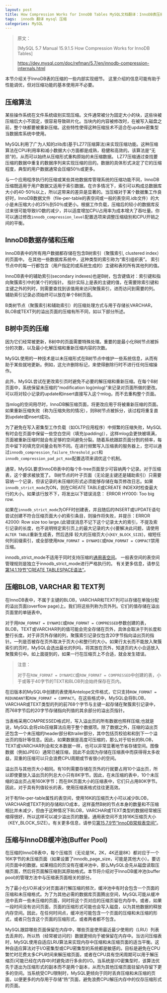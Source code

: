 ```yaml
---
layout: post
title: How Compression Works for InnoDB Tables MySQL文档翻译：InnoDB表压缩工作原理
tags:  innodb 翻译 mysql 压缩
categories: MySQL
---
```


> 原文：
> 
> [MySQL 5.7 Manual 15.9.1.5 How Compression Works for InnoDB Tables]
> 
> https://dev.mysql.com/doc/refman/5.7/en/innodb-compression-internals.html

本节介绍关于InnoDB表的压缩的一些内部实现细节。 这里介绍的信息可能有助于性能调优，但对压缩功能的基本使用并不必要。


## 压缩算法

某些操作系统在文件系统级别实现压缩。文件通常被分为固定大小的块，这些块被压缩后大小不固定，很容易导致碎片化。当块内的内容被修改时，在被写入磁盘之前，整个块都要被重新压缩。这些特性使得这种压缩技术不适合在update密集型当数据库系统中使用。

MySQL利用了广为人知的zlib库(基于LZ77压缩算法)来实现压缩功能。这种压缩算法在CPU利用率和减小数据大小方面都是成熟，稳健和高效的。该算法是“无损”的，从而可以始终从压缩形式重构原始的未压缩数据。 LZ77压缩通过查找要压缩的数据中重复的数据序列来实现压缩的目的。数据的具体形式决定了它的压缩程度，典型的用户数据通常会压缩50％或更多。

与一个应用程序执行的压缩或某些其他数据库管理系统的压缩功能不同，InnoDB压缩既适用于用户数据又适用于索引数据。在许多情况下，索引可以构成总数据库大小的40-50％以上，所以这带来的差异是显著的。当压缩对于某个数据集工作良好时，InnoDB数据文件（file-per-table的表空间或一般的表空间.idb文件）的大小是未压缩大小的25％到50％或更小。根据工作负载，压缩后的较小的数据库反过来很可能导致I/O数的减少，并以适度增加CPU占用率为成本增大了吞吐量。你可以通过修改`innodb_compression_level`配置选项来调整压缩级别和CPU开销之间的平衡。

## InnoDB数据存储和压缩

InnoDB表中的所有用户数据都存储在包含B树索引（聚簇索引, clustered index）的页面中。 在其他一些数据库系统中，这种类型的索引称为“索引组织表”。 索引节点中的每一行都包含（用户指定的或系统生成的）主键和表的所有其他列的值。

InnoDB表中的辅助索引(secondary indexes)也是B树，包含键值对：索引键和指向聚簇索引中的某个行的指针。 指针实际上是表的主键的值，在需要除索引键和主键之外的列时，则需要查找到该值用来访问聚簇索引，进而访问到需要的列。 辅助索引记录必须始终可以放在单个B树页面。

<!--more-->
B类树节点（聚簇索引和辅助索引）的压缩处理方式与用于存储长VARCHAR，BLOB或TEXT列的溢出页面的压缩有所不同，如以下部分所述。

## B树中页的压缩

因为它们经常被更新，B树中的页面需要特殊处理。重要的是最小化B树节点被拆分的次数，以及最小化解压缩和重新压缩内容的次数。

MySQL使用的一种技术是以未压缩形式在B树节点中维护一些系统信息，从而有助于某些就地更新。例如，这允许删除标记，来使得删除行时不进行任何压缩操作。

此外，MySQL尝试在更改索引页时避免不必要的解压缩和重新压缩。在每个B树页面中，系统保留未压缩的“modification log(mlog)”来记录对页面所做的更改。可以将对较小记录的update和insert直接写入这个mlog，而不去重构整个页面。

当mlog的空间用尽时，InnoDB解压缩页面，将更改应用于将被重新压缩的页面。如果重新压缩失败（称为压缩失败的情况），则B树节点被拆分，该过程将重复直到update或insert成功。

为了避免在写入密集型工作负载（如OLTP应用程序）中频繁的压缩失败，MySQL有时会在页面中保留一些空白空间（填充(padding)），这样mlog会更快被填满，页面被重新压缩时就会有足够的空间避免分裂。随着系统跟踪页面分割的频率，每页中留下的填充空间量会有所不同。在进行频繁写入压缩表的服务器上，您可以通过`innodb_compression_failure_threshold_pct`和`innodb_compression_pad_pct_max`配置选项来调优这个机制。

通常，MySQL要求InnoDB表中的每个B-tree页面至少可容纳两个记录。对于压缩表，这个要求被放宽了。 B树节点的叶子页面（无论是主键还是辅助索引）只需要容纳一个记录，但该记录的未压缩的形式必须能够存储在每页修改日志。如果`innodb_strict_mode`为ON，则在CREATE TABLE或CREATE INDEX时检查最大行的大小。如果该行放不下，将发出以下错误消息： ERROR HY000: Too big row.

如果在`innodb_strict_mode`为OFF时创建表，并且随后的INSERT或UPDATE语句尝试创建不符合压缩页面大小的索引条目，则操作将失败，并提示：ERROR 42000: Row size too large.(此错误消息不记下这个记录太大的索引，不提及索引记录的长度，也不说明特定索引页上的最大记录的大小)要解决此问题，请使用`ALTER TABLE`重新生成表，然后选择 较大的压缩页大小(`KEY_BLOCK_SIZE`)，缩短任何列前缀索引，或全部使用`ROW_FORMAT = DYNAMIC`或`ROW_FORMAT = COMPACT`禁用压缩。

innodb_strict_mode不适用于同时支持压缩的[通用表空间](https://dev.mysql.com/doc/refman/5.7/en/general-tablespaces.html)。 一般表空间的表空间管理规则是独立于innodb_strict_mode进行严格执行的。 有关更多信息，请参见[第14.1.19节“CREATE TABLESPACE语法”](https://dev.mysql.com/doc/refman/5.7/en/create-tablespace.html)。


## 压缩BLOB, VARCHAR 和 TEXT列

在InnoDB表中，不属于主键的BLOB，VARCHAR和TEXT列可以存储在单独分配的溢出页面(overflow page)上。我们将这些列称为页外列。它们的值存储在溢出页面里的单链表中。

对于用`ROW_FORMAT = DYNAMIC`或`ROW_FORMAT = COMPRESSED`参数创建的表，BLOB，TEXT或VARCHAR列的值可能会完全存储在页外，具体会取决于列长度和整行长度。对于非页外存储的列，聚簇索引记录仅包含20字节指向溢出页的指针。一列是否被存在页外取决于页大小和整行的大小。如果行太长而不能放入聚簇索引的页时，MySQL会选出最长的列吗，将其放在页外，知道页的大小合适放入聚簇索引中。如上面提到的，如果一行在压缩页上不合适，就会发生错误。

> 注意：
>
> 对于在`ROW_FORMAT = DYNAMIC`或`ROW_FORMAT = COMPRESSED`中创建的表，小于或等于40字节的TEXT和BLOB列会始终保存在页内。


在旧版本的MySQL中创建的表使用Antelope文件格式，它只支持`ROW_FORMAT = REDUNDANT`和`ROW_FORMAT = COMPACT`。在这些格式中，MySQL会将BLOB，VARCHAR或TEXT类型的列的前768个字节与主键一起存储在聚簇索引记录中，而768字节后的20字节存储指向列值的其余部分的溢出页指针。

当表格采用COMPRESSED格式时，写入溢出页的所有数据也照样压缩;也就是说，MySQL会将zlib压缩算法应用于整个数据项。除了数据之外，压缩的溢出页还包含一个未压缩的header部分和trailer部分，其中包括页校验和和到下一个溢出页的指针等信息。因此，如果数据是高度可压缩的，那么对于较长的BLOB，TEXT或VARCHAR列会和文本数据一样，也可以非常显著地节省存储空间。图像数据（例如JPEG）通常已被压缩，因此不会因为存储在压缩表中而获得得太多收益，双重的压缩可以只会浪费CPU周期或节省很小的空间。

溢出页与其他页大小相同。有10列需要存储在页外的行就要占用10个溢出页，所以即使要放入溢出页的列总大小只有8K字节。因此，在未压缩的表中，10个未压缩的溢出页占用160K字节；而在8K页面大小的压缩表中，它们只占用80K字节。因此，对于具有列值较长的表，使用压缩表格式往往更高效。

对于有file-per-table属性的表空间，使用16K的压缩页大小可以减少BLOB，VARCHAR或TEXT列的存储和I/O成本，这样虽然B树的节点本身的数量和不压缩相比并未减少，但由于这种情况下BLOB，VARCHAR或TEXT类型的数据经常被压缩得很好，所以这样可以减少溢出页的数量。通用表空间不支持16K压缩页大小（KEY_BLOCK_SIZE）。有关更多信息，请参见[第15.7.9节“InnoDB常规表空间”](https://dev.mysql.com/doc/refman/5.7/en/general-tablespaces.html)。


## 压缩与InnoDB缓冲池(Buffer Pool)

在压缩的InnoDB表中，每个压缩页（无论是1K，2K，4K还是8K）都对应于一个16K字节的未压缩页面（如果设置了innodb_page_size，可能是其他大小）。要访问页面中的数据，如果相应的页没有在缓冲池中，那么MySQL会先从磁盘读取压缩页面，然后将页面解压缩到其原始格式。本节将介绍对于InnoDB缓冲池(buffer pool)的管理方法中与压缩表页面相关的部分。

为了最小化I/O并减少对页面进行解压缩的频次，缓冲池中有时会包含一个页面的压缩和未压缩格式。为了为其他必需的数据库页面腾出空间，MySQL可能从缓冲池中丢弃一些未压缩的页面，同时将这个页对应的压缩页留在内存中。或者，如果一段时间没有访问页面，页面的压缩形式可能也会写入磁盘，以为其他数据的释放内存空间。因此，在任何时间点，缓冲池可能包含一个页面的压缩和未压缩的形式，或者只包含这个页面的压缩形式，或者两者都不包含。

MySQL跟踪哪些页面保留在内存中，哪些页是使用最近最少使用的（LRU）列表去丢弃的，所以热（经常被访问的）数据更倾向于被保留在内存中。当访问压缩表时，MySQL使用自适应LRU算法来实现内存中压缩和未压缩页面的适当平衡。这种自适应算法对于I/O密集型或CPU密集型的系统都是敏感的。目标是避免在CPU繁忙时花费太多CPU时间来解压缩页面，或者在CPU具有空闲周期可以用于解压缩页(可能已经在内存中)时避免进行多余的I/O。当系统是I/O密集型时，该算法优先于逐出为压缩形式的副本而不是两个副本，从而为其他压缩页面驻留内存留下更多的空间。当系统受CPU限制时，MySQL更倾向于同时丢弃压缩和未压缩的页面，以便更多的内存用于存储“热”页面，避免浪费CPU解压内存中的仅存压缩形式的页面。

